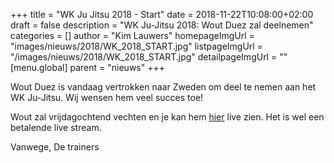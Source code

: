 +++
title = "WK Ju Jitsu 2018 - Start"
date = 2018-11-22T10:08:00+02:00
draft = false
description = "WK Ju-Jitsu 2018: Wout Duez zal deelnemen"
categories = []
author = "Kim Lauwers"
homepageImgUrl = "images/nieuws/2018/WK_2018_START.jpg"
listpageImgUrl = "/images/nieuws/2018/WK_2018_START.jpg"
detailpageImgUrl = ""
[menu.global]
    parent = "nieuws"
+++

Wout Duez is vandaag vertrokken naar Zweden om deel te nemen aan het WK Ju-Jitsu.
Wij wensen hem veel succes toe!

Wout zal vrijdagochtend vechten en je kan hem [hier](http://www.jujutsu2018.se/live-streaming/?utm_source&fbclid=IwAR2z7lKCu6z49PxAT9lb7GBEL5d-uUJVL9MqAsRUPYP7sNTNHnOWF2RMYGY#clip=1abhayfsxepw) live zien.
Het is wel een betalende live stream. 

Vanwege,
De trainers